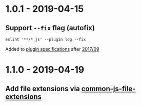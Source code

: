 # 1.0.1 - 2019-04-15
## Support `--fix` flag (autofix)
```
eslint '**/*.js' --plugin log --fix
```
Added to [plugin specifications](https://eslint.org/docs/developer-guide/working-with-plugins) after [2017/09](https://gitter.im/eslint/tsc-meetings/archives/2017/09/14)

# 1.1.0 - 2019-04-19
## Add file extensions via [common-js-file-extensions](https://github.com/luislobo/common-js-file-extensions)

